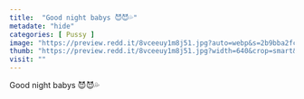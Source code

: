 ```yaml
---
title:  "Good night babys 😈😈💦"
metadate: "hide"
categories: [ Pussy ]
image: "https://preview.redd.it/8vceeuy1m8j51.jpg?auto=webp&s=2b9bba2fca34d975dde675a5d2360f95f1500159"
thumb: "https://preview.redd.it/8vceeuy1m8j51.jpg?width=640&crop=smart&auto=webp&s=491296ef3cb16d9b663492090fff1730dd7941a4"
visit: ""
---
```

Good night babys 😈😈💦
